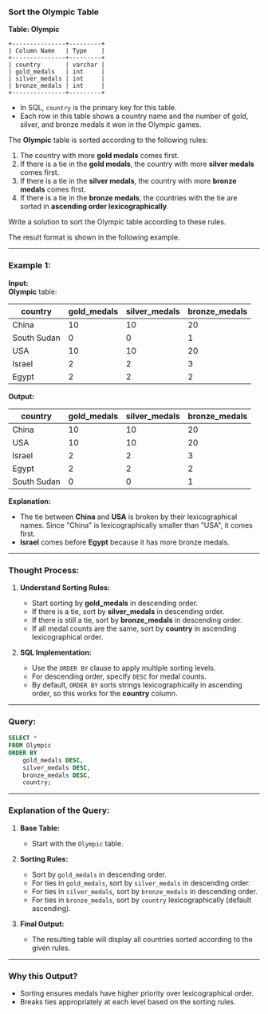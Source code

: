 ### Sort the Olympic Table

**Table: Olympic**

```
+---------------+---------+
| Column Name   | Type    |
+---------------+---------+
| country       | varchar |
| gold_medals   | int     |
| silver_medals | int     |
| bronze_medals | int     |
+---------------+---------+
```
- In SQL, `country` is the primary key for this table.
- Each row in this table shows a country name and the number of gold, silver, and bronze medals it won in the Olympic games.

The **Olympic** table is sorted according to the following rules:
1. The country with more **gold medals** comes first.
2. If there is a tie in the **gold medals**, the country with more **silver medals** comes first.
3. If there is a tie in the **silver medals**, the country with more **bronze medals** comes first.
4. If there is a tie in the **bronze medals**, the countries with the tie are sorted in **ascending order lexicographically**.

Write a solution to sort the Olympic table according to these rules.

The result format is shown in the following example.

---

### Example 1:

**Input:**  
**Olympic** table:

| country     | gold_medals | silver_medals | bronze_medals |
|-------------|-------------|---------------|---------------|
| China       | 10          | 10            | 20            |
| South Sudan | 0           | 0             | 1             |
| USA         | 10          | 10            | 20            |
| Israel      | 2           | 2             | 3             |
| Egypt       | 2           | 2             | 2             |

**Output:**  

| country     | gold_medals | silver_medals | bronze_medals |
|-------------|-------------|---------------|---------------|
| China       | 10          | 10            | 20            |
| USA         | 10          | 10            | 20            |
| Israel      | 2           | 2             | 3             |
| Egypt       | 2           | 2             | 2             |
| South Sudan | 0           | 0             | 1             |

**Explanation:**  
- The tie between **China** and **USA** is broken by their lexicographical names. Since "China" is lexicographically smaller than "USA", it comes first.
- **Israel** comes before **Egypt** because it has more bronze medals.

---

### Thought Process:

1. **Understand Sorting Rules:**  
   - Start sorting by **gold_medals** in descending order.
   - If there is a tie, sort by **silver_medals** in descending order.
   - If there is still a tie, sort by **bronze_medals** in descending order.
   - If all medal counts are the same, sort by **country** in ascending lexicographical order.

2. **SQL Implementation:**  
   - Use the `ORDER BY` clause to apply multiple sorting levels.
   - For descending order, specify `DESC` for medal counts.
   - By default, `ORDER BY` sorts strings lexicographically in ascending order, so this works for the **country** column.

---

### Query:

```sql
SELECT *
FROM Olympic
ORDER BY 
    gold_medals DESC,
    silver_medals DESC,
    bronze_medals DESC,
    country;
```

---

### Explanation of the Query:

1. **Base Table:**  
   - Start with the `Olympic` table.

2. **Sorting Rules:**  
   - Sort by `gold_medals` in descending order.
   - For ties in `gold_medals`, sort by `silver_medals` in descending order.
   - For ties in `silver_medals`, sort by `bronze_medals` in descending order.
   - For ties in `bronze_medals`, sort by `country` lexicographically (default ascending).

3. **Final Output:**  
   - The resulting table will display all countries sorted according to the given rules.

---

### Why this Output?
- Sorting ensures medals have higher priority over lexicographical order.
- Breaks ties appropriately at each level based on the sorting rules.
